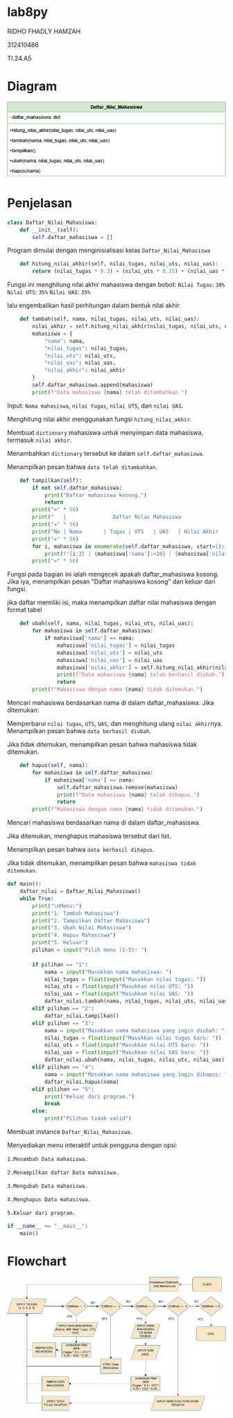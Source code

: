 # lab8py

RIDHO FHADLY HAMZAH

312410486

TI.24.A5

# Diagram 
![prak.pict](https://github.com/Nakii-ru/prak.pict/blob/main/diagram8.drawio.png?raw=true)
# Penjelasan
```python
class Daftar_Nilai_Mahasiswa:
    def __init__(self):
        self.daftar_mahasiswa = []
```
Program dimulai dengan menginisialisasi kelas `Daftar_Nilai_Mahasiswa`
```python
    def hitung_nilai_akhir(self, nilai_tugas, nilai_uts, nilai_uas):
        return (nilai_tugas * 0.3) + (nilai_uts * 0.35) + (nilai_uas * 0.35)
```
Fungsi ini menghitung nilai akhir mahasiswa dengan bobot:
`Nilai Tugas`: `30%`
`Nilai UTS`: `35%`
`Nilai UAS`: `35%`

lalu engembalikan hasil perhitungan dalam bentuk nilai akhir.
```python
    def tambah(self, nama, nilai_tugas, nilai_uts, nilai_uas):
        nilai_akhir = self.hitung_nilai_akhir(nilai_tugas, nilai_uts, nilai_uas)
        mahasiswa = {
            "nama": nama,
            "nilai_tugas": nilai_tugas,
            "nilai_uts": nilai_uts,
            "nilai_uas": nilai_uas,
            "nilai_akhir": nilai_akhir
        }
        self.daftar_mahasiswa.append(mahasiswa)
        print(f"Data mahasiswa {nama} telah ditambahkan.")
```
Input: `Nama mahasiswa`, `nilai tugas`, `nilai UTS`, dan `nilai UAS`.

Menghitung nilai akhir menggunakan fungsi `hitung_nilai_akhir`.

Membuat `dictionary` mahasiswa untuk menyimpan data mahasiswa, termasuk `nilai akhir`.

Menambahkan `dictionary` tersebut ke dalam `self.daftar_mahasiswa`.

Menampilkan pesan bahwa `data telah ditambahkan`.
```python
    def tampilkan(self):
        if not self.daftar_mahasiswa:
            print("Daftar mahasiswa kosong.")
            return
        print("=" * 56)
        print("   |               Daftar Nilai Mahasiswa              |")
        print("=" * 56)
        print("No | Nama       | Tugas | UTS   | UAS   | Nilai Akhir  |")
        print("=" * 56)
        for i, mahasiswa in enumerate(self.daftar_mahasiswa, start=1):
            print(f"{i:2} | {mahasiswa['nama']:<10} | {mahasiswa['nilai_tugas']:5.1f} | {mahasiswa['nilai_uts']:5.1f} | {mahasiswa['nilai_uas']:5.1f} | {mahasiswa['nilai_akhir']:5.1f}        |")
        print("=" * 56)
```
Fungsi pada bagian ini ialah mengecek apakah daftar_mahasiswa kosong. Jika iya, menampilkan pesan "Daftar mahasiswa kosong" dan keluar dari fungsi.

jika daftar memiliki isi, maka menampilkan daftar nilai mahasiswa dengan format tabel
```python
    def ubah(self, nama, nilai_tugas, nilai_uts, nilai_uas):
        for mahasiswa in self.daftar_mahasiswa:
            if mahasiswa['nama'] == nama:
                mahasiswa['nilai_tugas'] = nilai_tugas
                mahasiswa['nilai_uts'] = nilai_uts
                mahasiswa['nilai_uas'] = nilai_uas
                mahasiswa['nilai_akhir'] = self.hitung_nilai_akhir(nilai_tugas, nilai_uts, nilai_uas)
                print(f"Data mahasiswa {nama} telah berhasil diubah.")
                return
        print(f"Mahasiswa dengan nama {nama} tidak ditemukan.")
```
Mencari mahasiswa berdasarkan nama di dalam daftar_mahasiswa.
Jika ditemukan:

Memperbarui `nilai tugas`, `UTS`, `UAS`, dan menghitung ulang `nilai akhir`nya.
Menampilkan pesan bahwa `data berhasil diubah`.

Jika tidak ditemukan, menampilkan pesan bahwa mahasiswa tidak ditemukan.
```python
    def hapus(self, nama):
        for mahasiswa in self.daftar_mahasiswa:
            if mahasiswa['nama'] == nama:
                self.daftar_mahasiswa.remove(mahasiswa)
                print(f"Data mahasiswa {nama} telah dihapus.")
                return
        print(f"Mahasiswa dengan nama {nama} tidak ditemukan.")
```
Mencari mahasiswa berdasarkan nama di dalam daftar_mahasiswa.

Jika ditemukan, menghapus mahasiswa tersebut dari list.

Menampilkan pesan bahwa `data berhasil dihapus`.

Jika tidak ditemukan, menampilkan pesan bahwa `mahasiswa tidak ditemukan`.
```python
def main():
    daftar_nilai = Daftar_Nilai_Mahasiswa()
    while True:
        print("\nMenu:")
        print("1. Tambah Mahasiswa")
        print("2. Tampilkan Daftar Mahasiswa")
        print("3. Ubah Nilai Mahasiswa")
        print("4. Hapus Mahasiswa")
        print("5. Keluar")
        pilihan = input("Pilih menu (1-5): ")

        if pilihan == "1":
            nama = input("Masukkan nama mahasiswa: ")
            nilai_tugas = float(input("Masukkan nilai tugas: "))
            nilai_uts = float(input("Masukkan nilai UTS: "))
            nilai_uas = float(input("Masukkan nilai UAS: "))
            daftar_nilai.tambah(nama, nilai_tugas, nilai_uts, nilai_uas)
        elif pilihan == "2":
            daftar_nilai.tampilkan()
        elif pilihan == "3":
            nama = input("Masukkan nama mahasiswa yang ingin diubah: ")
            nilai_tugas = float(input("Masukkan nilai tugas baru: "))
            nilai_uts = float(input("Masukkan nilai UTS baru: "))
            nilai_uas = float(input("Masukkan nilai UAS baru: "))
            daftar_nilai.ubah(nama, nilai_tugas, nilai_uts, nilai_uas)
        elif pilihan == "4":
            nama = input("Masukkan nama mahasiswa yang ingin dihapus: ")
            daftar_nilai.hapus(nama)
        elif pilihan == "5":
            print("Keluar dari program.")
            break
        else:
            print("Pilihan tidak valid")
```
Membuat instance `Daftar_Nilai_Mahasiswa`.

Menyediakan menu interaktif untuk pengguna dengan opsi:

`1.Menambah Data mahasiswa.`

`2.Menampilkan daftar Data mahasiswa.`

`3.Mengubah Data mahasiswa.`

`4.Menghapus Data mahasiswa.`

`5.Keluar dari program.`

```python
if __name__ == "__main__":
    main()
```
# Flowchart
![prak.pict](https://github.com/Nakii-ru/prak.pict/blob/main/lab8.drawio.png?raw=true)
